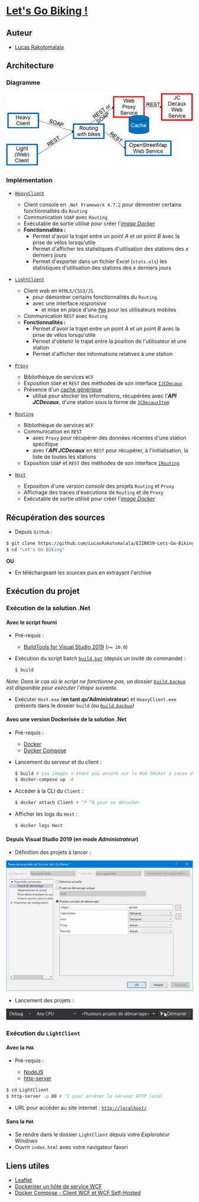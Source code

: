 # [Let's Go Biking !](https://lms.univ-cotedazur.fr/course/view.php?id=4334&amp;section=11)

## Auteur

- [Lucas Rakotomalala](https://github.com/LucasRakotomalala)

## Architecture

### Diagramme

<img src="resources/Diagramme d'architecture.png" alt="Diagramme d'architecture" style="margin: auto;"/>

### Implémentation

* [`HeavyClient`](HeavyClient)
    * Client console en `.Net Framework 4.7.2` pour démontrer certains fonctionnalités du `Routing`
    * Communication `SOAP` avec `Routing`
    * Exécutable de sortie utilisé pour créer l'[*image Docker*](#avec-une-version-dockerisée-de-la-solution-net)
    * **Fonctionnalités :**
        * Permet d'avoir la trajet entre un point *A* et un point *B* avec la prise de vélos lorsqu'utile
        * Permet d'afficher les statistiques d'utilisation des stations des *x* derniers jours
        * Permet d'exporter dans un fichier Excel (`stats.xls`) les statistiques d'utilisation des stations des *x* derniers jours

* [`LightClient`](LightClient)
    * Client web en `HTML5/CSS3/JS`
        * pour démontrer certains fonctionnalités du `Routing`
        * avec une interface *responsive*
            * et mise en place d'une [`PWA`](https://web.dev/progressive-web-apps/) pour les utilisateurs mobiles
    * Communication `REST` avec `Routing`
    * **Fonctionnalités :**
        * Permet d'avoir la trajet entre un point *A* et un point *B* avec la prise de vélos lorsqu'utile
        * Permet d'obtenir le trajet entre la position de l'utilisateur et une station
        * Permet d'afficher des informations relatives à une station

* [`Proxy`](Proxy)
    * Bibliothèque de services `WCF`
    * Exposition `SOAP` et `REST` des méthodes de son interface [`IJCDecaux`](Proxy/Services/IJCDecaux.cs)
    * Présence d'un [cache générique](Proxy/Caches/Cache.cs)
        * utilisé pour stocker les informations, récupérées avec l'***API JCDecaux***, d'une station sous la forme de [`JCDecauxItem`](Proxy/Models/JCDecauxItem.cs)

* [`Routing`](Routing)
    * Bibliothèque de services `WCF`
    * Communication en `REST` 
        * avec `Proxy` pour récupérer des données récentes d'une station spécifique
        * avec l'***API JCDecaux*** en `REST` pour récupérer, à l'initialisation, la liste de toutes les stations
    * Exposition `SOAP` et `REST` des méthodes de son interface [`IRouting`](Routing/Services/IRouting.cs)

* [`Host`](Host)
    * Exposition d'une version *console* des projets `Routing` et `Proxy`
    * Affichage des traces d'exécutions de `Routing` et de `Proxy`
    * Exécutable de sortie utilisé pour créer l'[*image Docker*](#avec-une-version-dockerisée-de-la-solution-net)

## Récupération des sources

* Depuis `Github` :
```bash
$ git clone https://github.com/LucasRakotomalala/EIIN839-Lets-Go-Biking.git "Let's Go Biking"
$ cd "Let's Go Biking"
```

**OU**

* En téléchargeant les sources puis en extrayant l'archive

## Exécution du projet

### Exécution de la solution .Net

#### Avec le script fourni

* Pré-requis :
    * [BuildTools for Visual Studio 2019](https://www.visualstudio.com/downloads/) (`>= 16.0`)

* Exécution du script batch [`build.bat`](build.bat) (depuis un invité de commande) :

    ```bash
    $ build
    ```

*Note: Dans le cas où le script ne fonctionne pas, un dossier [`build.backup`](build.backup) est disponible pour exécuter l'étape suivante.*

* Exécuter `Host.exe` (**en tant qu'Administrateur**) et `HeavyClient.exe` présents dans le dossier `build` *(ou [`build.backup`](build.backup))*

#### Avec une version Dockerisée de la solution .Net

* Pré-requis :

    * [Docker](https://www.docker.com)
    * [Docker Compose](https://www.docker.com)

* Lancement du serveur et du client :

    ```bash
    $ build # Les images n'étant pas encore sur le Hub Docker à cause de la taille (+ de 6Go)
    $ docker-compose up -d
    ```

* Accéder à la CLI du `Client` :

    ```bash
    $ docker attach Client # ^P ^Q pour se détacher
    ```

* Afficher les logs du `Host` :

    ```bash
    $ docker logs Host
    ```

#### Depuis Visual Studio 2019 (en mode *Administrateur*)

* Définition des projets à lancer :
<img src="resources/Projets de lancement.png" alt="Projets de lancement" style="margin: auto;"/>

* Lancement des projets :
<img src="resources/Lancement des projets.png" alt="Lancement des projets" style="margin: auto;"/>

### Exécution du `LightClient`

#### Avec la `PWA`

* Pré-requis :

    * [NodeJS](https://nodejs.org/en/)
    * [http-server](https://www.npmjs.com/package/http-server)

```bash
$ cd LightClient
$ http-server -p 80 # ^C pour arrêter le serveur HTTP local
```

* URL pour accéder au site internet : [`http://localhost/`](http://localhost/)

#### Sans la `PWA`

* Se rendre dans le dossier `LightClient` depuis votre *Explorateur Windows*
* Ouvrir `index.html` avec votre navigateur favori

## Liens utiles

* [Leaflet](https://leafletjs.com/)
* [Dockeriser un hôte de service WCF](https://devblogs.microsoft.com/aspnet/lets-try-wcf-self-hosted-services-in-a-container/)
* [Docker Compose - Client WCF et WCF Self-Hosted](https://github.com/microsoft/dotnet-framework-docker/tree/main/samples/wcfapp)
